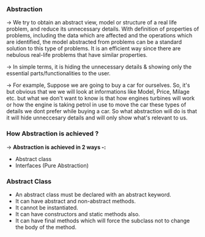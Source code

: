 <h3> Abstraction </h3>

-> We try to obtain an abstract view, model or structure of a real life problem, and reduce its unnecessary details. With definition of properties of problems, including the data which are affected and the operations which are identified, the model abstracted from problems can be a standard solution to this type of problems. It is an efficient way since there are nebulous real-life problems that have similar properties. 

-> In simple terms, it is hiding the unnecessary details & showing only the essential parts/functionalities to the user.

-> For example, Suppose we are going to buy a car for ourselves. So, it's but obvious that we we will look at informations like Model, Price, Milage etc. but what we don't want to know is that how engines turbines will work or how the engine is taking petrol in use to move the car these types of details we dont prefer while buying a car. So what abstraction will do is that it will hide unneccesary details and will only show what's relevant to us.

<h3> How Abstraction is achieved ? </h3>

-> <b> Abstraction is achieved in 2 ways -: </b>
<ul> 
<li> Abstract class </li>
<li> Interfaces (Pure Abstraction) </li>
</ul>

<h3> Abstract Class </h3>
<ul>
<li>An abstract class must be declared with an abstract keyword.</li>
<li> It can have abstract and non-abstract methods.</li>
<li> It cannot be instantiated. </li>
<li> It can have constructors and static methods also. </li>
<li> It can have final methods which will force the subclass not to change the body of the method.</li>
</ul>


